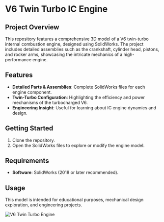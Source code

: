 # V6 Twin Turbo IC Engine

## Project Overview
This repository features a comprehensive 3D model of a V6 twin-turbo internal combustion engine, designed using SolidWorks. The project includes detailed assemblies such as the crankshaft, cylinder head, pistons, and rocker arms, showcasing the intricate mechanics of a high-performance engine.

## Features
- **Detailed Parts & Assemblies**: Complete SolidWorks files for each engine component.
- **Twin-Turbo Configuration**: Highlighting the efficiency and power mechanisms of the turbocharged V6.
- **Engineering Insight**: Useful for learning about IC engine dynamics and design.

## Getting Started
1. Clone the repository.
2. Open the SolidWorks files to explore or modify the engine model.

## Requirements
- **Software**: SolidWorks (2018 or later recommended).

## Usage
This model is intended for educational purposes, mechanical design exploration, and engineering projects.

![V6 Twin Turbo Engine]([engine_model.png](https://github.com/Sumit-0204/V6-Twin-Turbo-IC-Engine/blob/main/engine-model.png))

